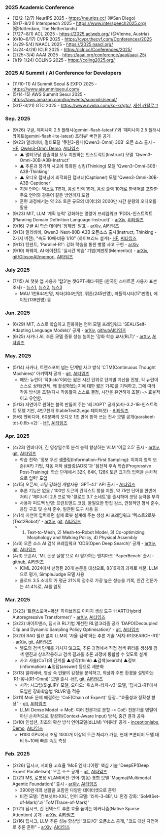 
### 2025 Academic Conference 
* (12/2-12/7) NeurIPS 2025 - https://neurips.cc/ (@San Diego)
* (8/17-8/21) Interspeech 2025 - https://www.interspeech2025.org/ (@Rotterdam, The Netherlands)
* (7/27~8/1) ACL 2025 - https://2025.aclweb.org/ (@Vienna, Austria)
* (6/10~6/17) CVPR 2025 - https://cvpr.thecvf.com/Conferences/2025
* (4/29-5/4) NAACL 2025 - https://2025.naacl.org/
* (4/24-4/28) ICLR 2025 - https://iclr.cc/Conferences/2025/ 
* (2/25~3/4) AAAI 2025 - https://aaai.org/conference/aaai/aaai-25/ 
* (1/19-1/24) COLING 2025 - https://coling2025.org/
 
### 2025 AI Summit / AI Conference for Developers
* (11/10-11) AI Summit Seoul & EXPO 2025 - https://www.aisummitseoul.com/
* (5/14-15) AWS Summit Seoul 2025 - https://aws.amazon.com/ko/events/summits/seoul/ 
* (3/17-3/21) GTC 2025 - https://www.nvidia.com/ko-kr/gtc/, [세션 카탈로그](https://www.nvidia.com/ko-kr/gtc/session-catalog/)

### Sep. 2025 
* (9/26) 구글, 제미나이 2.5 플래시(gemini-flash-latest’)'와 '제미나이 2.5 플래시 라이트(gemini-flash-lite-latest) 프리뷰' 버전을 공개
* (9/23) 알리바바, 멀티모달 '큐원3-옴니(Qwen3-Omni) 30B' 오픈 소스 출시 - [HF](https://huggingface.co/collections/Qwen/qwen3-omni-68d100a86cd0906843ceccbe), [Qwen3-Omni Demo](https://modelscope.cn/studios/Qwen/Qwen3-Omni-Demo), [AI타임즈](https://www.aitimes.com/news/articleView.html?idxno=202652)
  - ▲ 멀티모달 입출력을 모두 지원하는 인스트럭트(Instruct) 모델 'Qwen3-Omni-30B-A3B-Instruct'
  - ▲ 추론과 장기적 사고에 특화된 싱킹(Thinking) 모델 'Qwen3-Omni-30B-A3B-Thinking'
  - ▲ 오디오 캡셔닝에 최적화된 캡셔너(Captioner) 모델 'Qwen3-Omni-30B-A3B-Captioner'
  - 지원 언어는 텍스트 119개, 음성 입력 19개, 음성 출력 10개로 한국어를 포함한 주요 언어와 광둥어 같은 방언까지 포함
  - 훈련 과정에서는 약 2조 토큰 규모의 데이터와 2000만 시간 분량의 오디오를 활용
* (9/23) MIT, LLM '계획 능력' 강화하는 명령어 프레임워크 ‘PDDL-인스트럭트(Planning Domain Definition Language-Instruct)’ - [arXiv](https://arxiv.org/pdf/2509.13351), [AI타임즈](https://www.aitimes.com/news/articleView.html?idxno=202670)
* (9/16) 구글 AI 학습 데이터 '정제법' 발표 - [arXiv](https://arxiv.org/pdf/2509.08653), [AI타임즈](https://www.aitimes.com/news/articleView.html?idxno=202466)
* (9/13) 알리바바, Qwen3-Next-80B-A3B 오픈소스 출시(Instruct, Thinking - 2가지 버전), "속도 10배·비용 1/10" (하이브리드 설계)- [HF](https://huggingface.co/collections/Qwen/qwen3-next-68c25fd6838e585db8eeea9d), [AI타임즈](https://www.aitimes.com/news/articleView.html?idxno=202391)
* (9/12) 텐센트, 'Parallel-R1': 강화 학습을 통한 병렬 사고 구현 - [arXiv](https://arxiv.org/pdf/2509.07980)
* (9/10) 화웨이, AI 에이전트 '실시간 학습' 기법(메멘토(Memento)) - [arXiv](https://arxiv.org/abs/2508.16153), [git/GibsonAI/memori](https://github.com/GibsonAI/memori), [AI타임즈](https://www.aitimes.com/news/articleView.html?idxno=202259)

### July 2025 
* (7/15) AI 챗봇 앱 사용자 '탑3'는 챗GPT·제타·뤼튼 (한국인 스마트폰 사용자 표본 조사) - [뉴스1](https://news.nate.com/view/20250715n15599), [뉴스2](https://www.sedaily.com/NewsView/2GVDEHXWD2), [뉴스3](https://www.mk.co.kr/news/it/11368367)
  - MAU 1천844만명, 제타(304만명), 뤼튼(245만명), 퍼플렉시티(171만명), 에이닷(138만명) 등

### Jun. 2025 
* (6/29) MIT, 스스로 학습하고 진화하는 언어 모델 프레임워크 ‘SEAL(Self-Adapting Language Models)’ 공개 - [arXiv](https://arxiv.org/pdf/2506.10943), [github](https://github.com/Continual-Intelligence)[AI타임즈](https://www.aitimes.com/news/articleView.html?idxno=200039)
* (6/25) 사카나 AI, 추론 모델 증류 성능 높이는 '강화 학습 교사(RLT)' - [arXiv](https://www.arxiv.org/pdf/2506.08388), [AI타임즈](https://www.aitimes.com/news/articleView.html?idxno=200087)

### May. 2025
* (5/14) 사카나, 트랜스포머 넘는 단계별 사고 방식 'CTM(Continuous Thought Machines)' 아키텍처 공개 - [git](https://github.com/SakanaAI/continuous-thought-machines), [AI타임즈](https://www.aitimes.com/news/articleView.html?idxno=170432)
  -  메모: 뉴런이 ‘틱(tick)’이라는 짧은 시간 단위로 단계별 계산을 진행, 각 뉴런이 스스로 상태(언제, 왜 활성화됐는지에 대한 짧은 기록)를 기억하고, 그에 따라 작동 방식을 조절(다시 작동할지 스스로 결정, 시간을 유연하게 조절) -> 효율적이고 유연함.
* (5/13) 자연어로 원하는 블럭 만들어 주는 '레고GPT' 공개(라마-3.2-1B-인스트럭트 모델 기반, 4만7천개 StableText2Lego 데이터셋) - [AI타임즈](https://www.aitimes.com/news/articleView.html?idxno=170352) 
* (5/6) 엔비디아, 60분짜리 오디오 1초 만에 받아 쓰는 전사 모델 공개(parakeet-tdt-0.6b-v2)' - [HF](https://huggingface.co/nvidia/parakeet-tdt-0.6b-v2), [AI타임즈](https://www.aitimes.com/news/articleView.html?idxno=170202)

### Apr. 2025 
* (4/23) 엔비디아, 긴 영상일수록 분석 능력 향상하는 VLM '이글 2.5' 출시 - [arXiv](https://arxiv.org/pdf/2504.15271), [git](https://github.com/NVlabs/EAGLE), [AI타임즈](https://www.aitimes.com/news/articleView.html?idxno=169887)
  - 학습 전략: '정보 우선 샘플링(Information-First Sampling): 이미지 영역 보존(IAP) 기법, 자동 저하 샘플링(ADS)'과 '점진적 후속 학습(Progressive Post-Training): 학습 단계에서 32K, 64K, 128K 토큰 크기의 입력을 순차적으로 입력' 도입
* (4/15) 오픈AI, 코딩 강화한 개발자용 'GPT-4.1' API 출시 - [AI타임즈](https://www.aitimes.com/news/articleView.html?idxno=169619)
  - 추론 기능은 없음 / 100만 토큰의 컨텍스트 창을 지원, 약 75만 단어를 한번에 처리 / '제미나이 2.5 프로'와 '클로드 3.7 소네트'를 출시하며 코딩 능력을 부각
  - 사용자 피드백 반영: 프런트엔드 코딩, 불필요한 편집 감소, 안정적인 형식 준수, 응답 구조 및 순서 준수, 일관된 도구 사용 등
* (4/14) 자연어 입력하면 실제 로봇 설계해 주는 생성 AI 프레임워크 '텍스트2로봇(Text2Robot)' - [arXiv](https://arxiv.org/pdf/2406.19963), [git](https://github.com/generalroboticslab/Text2Robot), [AI타임즈](https://www.aitimes.com/news/articleView.html?idxno=169606)
   - 1) Text-to-Mesh, 2) Mesh-to-Robot Model, 3) Co-optimizing Morphology and Walking Policy, 4) Physical Assembly 
* (4/6) 오픈 소스 AI 검색 프레임워크 'ODS(Open Deep Search)' 공개 - [arXiv](https://arxiv.org/pdf/2503.20201), [git](https://github.com/sentient-agi/OpenDeepSearch), [AI타임즈](https://www.aitimes.com/news/articleView.html?idxno=169375)
* (4/3) 오픈AI, 'ML 논문 실행'으로 AI 평가하는 벤치마크 'PaperBench' 출시 - [github](https://github.com/openai/preparedness/tree/main/project/paperbench), [AI타임즈](https://www.aitimes.com/news/articleView.html?idxno=169331)
   - ICML 2024에서 선정된 20개 논문을 대상으로, 8316개의 과제로 세분, LLM으로 평가, SimpleJudge 모델 사용
   - 클로드 3.5 소네트'가 평균 21%의 점수로 가장 높은 성능을 기록, 인간 전문가는 41.4%로, AI를 압도

### Mar. 2025 
* (3/23) '트랜스포머+확산' 하이브리드 이미지 생성 도구 ‘HART(Hybrid Autoregressive Transformer)’ - [arXiv](https://arxiv.org/pdf/2410.10812), [AI타임즈](https://www.aitimes.com/news/articleView.html?idxno=169005)
* (3/22) 바이트댄스, 딥시크 RL기법 개선한 RL알고리즘 공개 'DAPO(Decoupled Clip and Dynamic Sampling Policy Optimisation)' - [git](https://github.com/BytedTsinghua-SIA/DAPO), [AI타임즈](https://www.aitimes.com/news/articleView.html?idxno=168989)
* (3/20) RAG 필요 없이 LLM이 '자율 검색'하는 추론 기술 '서치-R1(SEARCH-R1)' - [arXiv](https://arxiv.org/pdf/2503.09516), [git](https://github.com/PeterGriffinJin/Search-R1), [AI타임즈](https://www.aitimes.com/news/articleView.html?idxno=168937)
  - 별도의 검색 단계를 거치지 않고도, 추론 과정에서 직접 검색 쿼리를 생성해 검색 엔진과 상호작용하고 검색 결과를 추론 과정에 통합할 수 있도록 설계
  - 사고 사슬(CoT)의 단계를 ▲생각(think) ▲검색(search) ▲정보(information) ▲정답(answer) 등으로 세분화
* (3/13) 알리바바, 영상 속 인물의 감정을 분석하고, 의상과 주변 환경을 설명하는 'R1-옴니(R1-Omni)' 모델 출시 -[HF](https://huggingface.co/StarJiaxing/R1-Omni-0.5B), [git](https://github.com/HumanMLLM/R1-Omni), [AI타임즈](https://www.aitimes.com/news/articleView.html?idxno=168750)
  - 시각: 시그립(SigLIP)' 모델, 오디오: '위스퍼-라지-v3' 모델, '딥시크-R1'에서 도입한 강화학습법 ‘RLVR’을 적용
* (3/11) MoE 문제 해결하는 'CoE(Chain of Expert)' 등장..."효율성과 정확성 향상" - [git](https://github.com/ZihanWang314/coe), [AI타임즈](https://www.aitimes.com/news/articleView.html?idxno=168663)
    - LLM: Dense Model -> MoE: 여러 전문가로 분할 -> CoE: 전문가를 병렬이 아닌 순차적으로 활성화(Context-Aware Input) 방식, 중간 결과 공유
* (3/10) 인셉션, 최초의 확산 방식 언어모델(dLLM) '머큐리' 공개 - [inceptionlabs](https://www.inceptionlabs.ai/blog), [Demo](https://chat.inceptionlabs.ai/), [AI타임즈](https://www.aitimes.com/news/articleView.html?idxno=168616)
   - H100 GPU에서 초당 1000개 이상의 토큰 처리가 가능, 현재 프론티어 모델 대비 5~10배 빠른 속도 측정 
 
### Feb. 2025
* (2/26) 딥시크, 저비용 고효율 'MoE 엔지니어링' 핵심 기술 'DeepEP(Deep Expert Parallelism)' 오픈 소스 공개 - [git](https://github.com/deepseek-ai/DeepEP), [AI타임즈](https://www.aitimes.com/news/articleView.html?idxno=168317)
* (2/21) MS, 로봇용 VLAM(비전-언어-행동) 통합 모델 'Magma(Multimodal Agentic Foundation)' 출시 - [arXiv](https://arxiv.org/pdf/2502.13130), [AI타임즈](https://www.aitimes.com/news/articleView.html?idxno=168198)
  - 3900만개의 샘플을 포함한 다양한 데이터셋으로 훈련
  - 비전 모델: '컨브넷Xt-XXL', 언어 모델: '라마-3-8B', UI 환경 강화: 'SoM(Set-of-Mark)'과 'ToM(Trace-of-Mark)'
* (2/21) 딥시크, 긴 컨텍스트 추론 효율 높이는 메커니즘(Native Sparse Attention) 공개 - [arXiv](https://arxiv.org/abs/2502.11089), [AI타임즈](https://www.aitimes.com/news/articleView.html?idxno=168139)
* (2/16) 딥시크, LLM 추론 성능 향상법 '코드I/O' 오픈소스 공개, "코드 대신 자연어로 추론 훈련" - [arXiv](https://arxiv.org/pdf/2502.07316), [AI타임즈](https://www.aitimes.com/news/articleView.html?idxno=168039)
